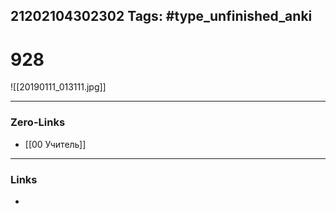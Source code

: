 21202104302302
Tags: #type_unfinished_anki 
---
# 928

![[20190111_013111.jpg]]

---
### Zero-Links
- [[00 Учитель]]
---
### Links
-